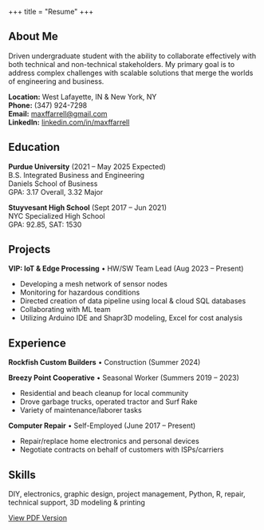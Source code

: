 +++
title = "Resume"
+++

## About Me

Driven undergraduate student with the ability to collaborate effectively with both technical and non-technical stakeholders. My primary goal is to address complex challenges with scalable solutions that merge the worlds of engineering and business.

**Location:** West Lafayette, IN & New York, NY  
**Phone:** (347) 924-7298  
**Email:** maxffarrell@gmail.com  
**LinkedIn:** [linkedin.com/in/maxffarrell](https://linkedin.com/in/maxffarrell)

## Education

**Purdue University** (2021 – May 2025 Expected)  
B.S. Integrated Business and Engineering  
Daniels School of Business  
GPA: 3.17 Overall, 3.32 Major

**Stuyvesant High School** (Sept 2017 – Jun 2021)  
NYC Specialized High School  
GPA: 92.85, SAT: 1530

## Projects

**VIP: IoT & Edge Processing** • HW/SW Team Lead (Aug 2023 – Present)

- Developing a mesh network of sensor nodes
- Monitoring for hazardous conditions
- Directed creation of data pipeline using local & cloud SQL databases
- Collaborating with ML team
- Utilizing Arduino IDE and Shapr3D modeling, Excel for cost analysis

## Experience

**Rockfish Custom Builders** • Construction (Summer 2024)

**Breezy Point Cooperative** • Seasonal Worker (Summers 2019 – 2023)

- Residential and beach cleanup for local community
- Drove garbage trucks, operated tractor and Surf Rake
- Variety of maintenance/laborer tasks

**Computer Repair** • Self-Employed (June 2017 – Present)

- Repair/replace home electronics and personal devices
- Negotiate contracts on behalf of customers with ISPs/carriers

## Skills

DIY, electronics, graphic design, project management, Python, R, repair, technical support, 3D modeling & printing

<div class="buttons centered">
  <a href="/resume.pdf" target="_blank">View PDF Version</a>
</div>